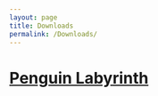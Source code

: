 ```yaml
---
layout: page
title: Downloads
permalink: /Downloads/
---
```


<a href="https://github.com/ClydeFrog04/regan.github.io" target="_blank">Penguin Labyrinth</a>
==============================================================================================
